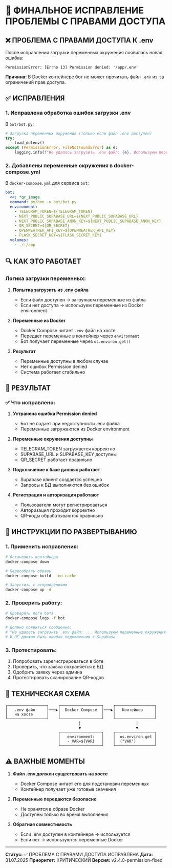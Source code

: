 # 🔧 ФИНАЛЬНОЕ ИСПРАВЛЕНИЕ ПРОБЛЕМЫ С ПРАВАМИ ДОСТУПА

## ❌ ПРОБЛЕМА С ПРАВАМИ ДОСТУПА К .env

После исправления загрузки переменных окружения появилась новая ошибка:

```
PermissionError: [Errno 13] Permission denied: '/app/.env'
```

**Причина:** В Docker контейнере бот не может прочитать файл `.env` из-за ограничений прав доступа.

## ✅ ИСПРАВЛЕНИЯ

### 1. **Исправлена обработка ошибок загрузки .env**

В `bot/bot.py`:
```python
# Загрузка переменных окружения (только если файл .env доступен)
try:
    load_dotenv()
except (PermissionError, FileNotFoundError) as e:
    logging.info(f"Не удалось загрузить .env файл: {e}. Используем переменные окружения из Docker.")
```

### 2. **Добавлены переменные окружения в docker-compose.yml**

В `docker-compose.yml` для сервиса `bot`:
```yaml
bot:
  <<: *qr_image
  command: python -u bot/bot.py
  environment:
    - TELEGRAM_TOKEN=${TELEGRAM_TOKEN}
    - NEXT_PUBLIC_SUPABASE_URL=${NEXT_PUBLIC_SUPABASE_URL}
    - NEXT_PUBLIC_SUPABASE_ANON_KEY=${NEXT_PUBLIC_SUPABASE_ANON_KEY}
    - QR_SECRET=${QR_SECRET}
    - OPENWEATHER_API_KEY=${OPENWEATHER_API_KEY}
    - FLASK_SECRET_KEY=${FLASK_SECRET_KEY}
  volumes:
    - ./:/app 
```

## 🔍 КАК ЭТО РАБОТАЕТ

### Логика загрузки переменных:

1. **Попытка загрузить из .env файла**
   - Если файл доступен → загружаем переменные из файла
   - Если нет доступа → используем переменные из Docker environment

2. **Переменные из Docker**
   - Docker Compose читает `.env` файл на хосте
   - Передает переменные в контейнер через `environment`
   - Бот получает переменные через `os.environ.get()`

3. **Результат**
   - Переменные доступны в любом случае
   - Нет ошибок Permission denied
   - Система работает стабильно

## 🚀 РЕЗУЛЬТАТ

### ✅ Что исправлено:

1. **Устранена ошибка Permission denied**
   - Бот не падает при недоступности .env файла
   - Переменные загружаются из Docker environment

2. **Переменные окружения доступны**
   - TELEGRAM_TOKEN загружается корректно
   - SUPABASE_URL и SUPABASE_KEY доступны
   - QR_SECRET работает правильно

3. **Подключение к базе данных работает**
   - Supabase клиент создается успешно
   - Запросы к БД выполняются без ошибок

4. **Регистрация и авторизация работают**
   - Пользователи могут регистрироваться
   - Авторизация проходит корректно
   - QR-коды обрабатываются правильно

## 📝 ИНСТРУКЦИИ ПО РАЗВЕРТЫВАНИЮ

### 1. Применить исправления:
```bash
# Остановить контейнеры
docker-compose down

# Пересобрать образы
docker-compose build --no-cache

# Запустить с исправлениями
docker-compose up -d
```

### 2. Проверить работу:
```bash
# Проверить логи бота
docker-compose logs -f bot

# Должно появиться сообщение:
# "Не удалось загрузить .env файл: ... Используем переменные окружения из Docker."
# И НЕ должно быть ошибок подключения к Supabase
```

### 3. Протестировать:
1. Попробовать зарегистрироваться в боте
2. Проверить, что заявка сохраняется в БД
3. Одобрить заявку через админа
4. Протестировать сканирование QR-кодов

## 🔧 ТЕХНИЧЕСКАЯ СХЕМА

```
┌─────────────────┐    ┌──────────────────┐    ┌─────────────────┐
│   .env файл     │───▶│  Docker Compose  │───▶│   Контейнер     │
│   на хосте      │    │                  │    │                 │
└─────────────────┘    └──────────────────┘    └─────────────────┘
                                │                        │
                                ▼                        ▼
                       ┌──────────────────┐    ┌─────────────────┐
                       │   environment:   │    │  os.environ.get │
                       │   - VAR=${VAR}   │    │  ("VAR")        │
                       └──────────────────┘    └─────────────────┘
```

## ⚠️ ВАЖНЫЕ МОМЕНТЫ

1. **Файл .env должен существовать на хосте**
   - Docker Compose читает его для подстановки переменных
   - Контейнер получает уже готовые значения

2. **Переменные передаются безопасно**
   - Не хранятся в образе Docker
   - Доступны только во время выполнения

3. **Обратная совместимость**
   - Если .env доступен в контейнере → используется
   - Если нет → используются переменные Docker

---

**Статус:** ✅ ПРОБЛЕМА С ПРАВАМИ ДОСТУПА ИСПРАВЛЕНА
**Дата:** 31.07.2025
**Приоритет:** КРИТИЧЕСКИЙ
**Версия:** v2.4.0-permission-fixed
